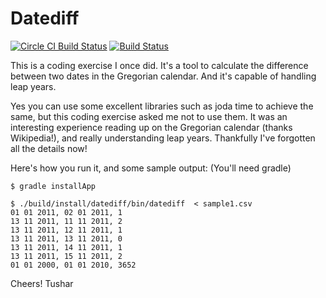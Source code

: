 Datediff
========

[![Circle CI Build Status](https://circleci.com/gh/pokle/datediff.png?circle-token=6b4b88a0d80e58c518f0cbdd364e5e279f8c036b)](https://circleci.com/gh/pokle/datediff)
[![Build Status](https://travis-ci.org/pokle/datediff.png)](https://travis-ci.org/pokle/datediff)

This is a coding exercise I once did. It's a tool to calculate the difference between two dates in the Gregorian calendar. And it's capable of handling leap years.

Yes you can use some excellent libraries such as joda time to achieve the same, but this coding exercise asked me not to use them. It was an interesting experience reading up on the Gregorian calendar (thanks Wikipedia!), and really understanding leap years. Thankfully I've forgotten all the details now!

Here's how you run it, and some sample output: (You'll need gradle)

    $ gradle installApp

    $ ./build/install/datediff/bin/datediff  < sample1.csv
    01 01 2011, 02 01 2011, 1
	13 11 2011, 11 11 2011, 2
	13 11 2011, 12 11 2011, 1
	13 11 2011, 13 11 2011, 0
	13 11 2011, 14 11 2011, 1
	13 11 2011, 15 11 2011, 2
	01 01 2000, 01 01 2010, 3652


Cheers!
Tushar
